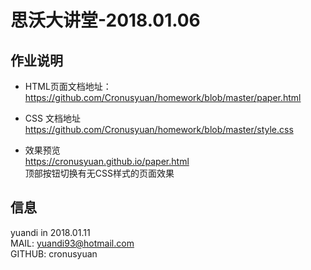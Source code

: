 # 思沃大讲堂-2018.01.06

## 作业说明
- HTML页面文档地址：  
https://github.com/Cronusyuan/homework/blob/master/paper.html  
  
- CSS 文档地址  
https://github.com/Cronusyuan/homework/blob/master/style.css  

- 效果预览  
https://cronusyuan.github.io/paper.html  
顶部按钮切换有无CSS样式的页面效果

## 信息
yuandi in 2018.01.11  
MAIL: yuandi93@hotmail.com  
GITHUB: cronusyuan